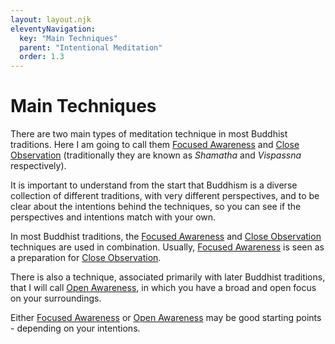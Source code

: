 ```yaml
---
layout: layout.njk
eleventyNavigation:
  key: "Main Techniques"
  parent: "Intentional Meditation"
  order: 1.3
---
```


<h1>Main Techniques</h1>
<p class="lead">There are two main types of meditation technique in most Buddhist traditions.  Here I am going to call them <a href="/commons/meditation/focused-awareness/">Focused Awareness</a> and <a href="/commons/meditation/close-observation">Close Observation</a> (traditionally they are known as <i>Shamatha</i> and <i>Vispassna</i> respectively).</p>

<p>It is important to understand from the start that Buddhism is a diverse collection of different traditions, with very different perspectives, and to be clear about the intentions behind the techniques, so you can see if the perspectives and intentions match with your own.</p>

<p>In most Buddhist traditions, the <a href="/commons/meditation/focused-awareness/">Focused Awareness</a>  and <a href="/commons/meditation/close-observation">Close Observation</a> techniques are used in combination.  Usually, <a href="/commons/meditation/focused-awareness/">Focused Awareness</a> is seen as a preparation for <a href="/commons/meditation/close-observation">Close Observation</a>.</p>

<p>There is also a technique, associated primarily with later Buddhist traditions, that I will call <a href="/meditation/open-awareness">Open Awareness</a>, in which you have a broad and open focus on your surroundings.</p>

<p>Either <a href="/commons/meditation/focused-awareness/">Focused Awareness</a> or <a href="/commons/meditation/open-awareness">Open Awareness</a> may be good starting points - depending on your intentions.</p>
